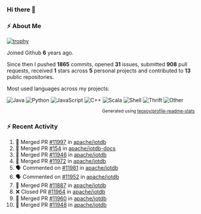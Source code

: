 ### Hi there 👋

### :zap: About Me

[![trophy](https://github-profile-trophy.vercel.app/?username=HTHou&theme=onedark)](https://github.com/ryo-ma/github-profile-trophy)
   
Joined Github **6** years ago.

Since then I pushed **1865** commits, opened **31** issues, submitted **908** pull requests, received **1** stars across **5** personal projects and contributed to **13** public repositories.

Most used languages across my projects:

![Java](https://img.shields.io/static/v1?style=flat-square&label=%E2%A0%80&color=555&labelColor=%23b07219&message=Java%EF%B8%B195.4%25)
![Python](https://img.shields.io/static/v1?style=flat-square&label=%E2%A0%80&color=555&labelColor=%233572A5&message=Python%EF%B8%B11.2%25)
![JavaScript](https://img.shields.io/static/v1?style=flat-square&label=%E2%A0%80&color=555&labelColor=%23f1e05a&message=JavaScript%EF%B8%B10.7%25)
![C++](https://img.shields.io/static/v1?style=flat-square&label=%E2%A0%80&color=555&labelColor=%23f34b7d&message=C%2B%2B%EF%B8%B10.5%25)
![Scala](https://img.shields.io/static/v1?style=flat-square&label=%E2%A0%80&color=555&labelColor=%23c22d40&message=Scala%EF%B8%B10.4%25)
![Shell](https://img.shields.io/static/v1?style=flat-square&label=%E2%A0%80&color=555&labelColor=%2389e051&message=Shell%EF%B8%B10.3%25)
![Thrift](https://img.shields.io/static/v1?style=flat-square&label=%E2%A0%80&color=555&labelColor=%23D12127&message=Thrift%EF%B8%B10.3%25)
![Other](https://img.shields.io/static/v1?style=flat-square&label=%E2%A0%80&color=555&labelColor=%23ededed&message=Other%EF%B8%B10.8%25)

<p align="right"><sub>Generated using <a href="https://github.com/marketplace/actions/profile-readme-stats">teoxoy/profile-readme-stats</a></sub></p>


<!--![](https://github.com/HTHou/HTHou/blob/output/github-contribution-grid-snake.svg)-->

<!--![Haonan Hou's github stats](https://github-readme-stats.vercel.app/api?username=HTHou&count_private=true&show_icons=true&theme=onedark)-->

<!--![Haonan Hou's wakatime stats](https://github-readme-stats.vercel.app/api/wakatime?username=HTHou&layout=compact&theme=onedark)-->

<!--![Top Langs](https://github-readme-stats.vercel.app/api/top-langs/?username=HTHou&theme=onedark&layout=compact)-->

### :zap: Recent Activity
<!--START_SECTION:activity-->
1. 🎉 Merged PR [#11997](https://github.com/apache/iotdb/pull/11997) in [apache/iotdb](https://github.com/apache/iotdb)
2. 🎉 Merged PR [#154](https://github.com/apache/iotdb-docs/pull/154) in [apache/iotdb-docs](https://github.com/apache/iotdb-docs)
3. 🎉 Merged PR [#11946](https://github.com/apache/iotdb/pull/11946) in [apache/iotdb](https://github.com/apache/iotdb)
4. 🎉 Merged PR [#11972](https://github.com/apache/iotdb/pull/11972) in [apache/iotdb](https://github.com/apache/iotdb)
5. 🗣 Commented on [#11981](https://github.com/apache/iotdb/issues/11981#issuecomment-1911559906) in [apache/iotdb](https://github.com/apache/iotdb)
6. 🗣 Commented on [#11952](https://github.com/apache/iotdb/issues/11952#issuecomment-1911364481) in [apache/iotdb](https://github.com/apache/iotdb)
7. 🎉 Merged PR [#11887](https://github.com/apache/iotdb/pull/11887) in [apache/iotdb](https://github.com/apache/iotdb)
8. ❌ Closed PR [#11964](https://github.com/apache/iotdb/pull/11964) in [apache/iotdb](https://github.com/apache/iotdb)
9. 🎉 Merged PR [#11960](https://github.com/apache/iotdb/pull/11960) in [apache/iotdb](https://github.com/apache/iotdb)
10. 🎉 Merged PR [#11948](https://github.com/apache/iotdb/pull/11948) in [apache/iotdb](https://github.com/apache/iotdb)
<!--END_SECTION:activity-->

<!--
**HTHou/HTHou** is a ✨ _special_ ✨ repository because its `README.md` (this file) appears on your GitHub profile.

Here are some ideas to get you started:

- 🔭 I’m currently working on ...
- 🌱 I’m currently learning ...
- 👯 I’m looking to collaborate on ...
- 🤔 I’m looking for help with ...
- 💬 Ask me about ...
- 📫 How to reach me: ...
- 😄 Pronouns: ...
- ⚡ Fun fact: ...
-->
